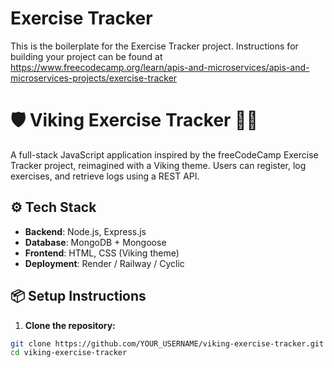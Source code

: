 # Exercise Tracker

This is the boilerplate for the Exercise Tracker project. Instructions for building your project can be found at https://www.freecodecamp.org/learn/apis-and-microservices/apis-and-microservices-projects/exercise-tracker


# 🛡️ Viking Exercise Tracker 🏋️‍♂️

A full-stack JavaScript application inspired by the freeCodeCamp Exercise Tracker project, reimagined with a Viking theme. Users can register, log exercises, and retrieve logs using a REST API.

## ⚙️ Tech Stack

- **Backend**: Node.js, Express.js
- **Database**: MongoDB + Mongoose
- **Frontend**: HTML, CSS (Viking theme)
- **Deployment**: Render / Railway / Cyclic

## 📦 Setup Instructions

1. **Clone the repository:**

```bash
git clone https://github.com/YOUR_USERNAME/viking-exercise-tracker.git
cd viking-exercise-tracker
